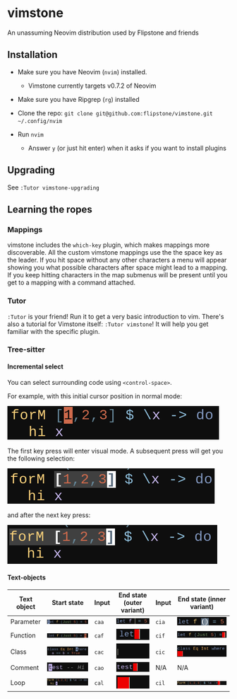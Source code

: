 # vimstone

An unassuming Neovim distribution used by Flipstone and friends

## Installation

* Make sure you have Neovim (`nvim`) installed.
  * Vimstone currently targets v0.7.2 of Neovim
* Make sure you have Ripgrep (`rg`) installed

* Clone the repo: `git clone git@github.com:flipstone/vimstone.git ~/.config/nvim`
* Run `nvim`
  * Answer `y` (or just hit enter) when it asks if you want to install plugins

## Upgrading

See `:Tutor vimstone-upgrading`

## Learning the ropes

### Mappings

vimstone includes the `which-key` plugin, which makes mappings more
discoverable.  All the custom vimstone mappings use the the space key as the
leader. If you hit space without any other characters a menu will appear
showing you what possible characters after space might lead to a mapping. If
you keep hitting characters in the map submenus will be present until you get
to a mapping with a command attached.

### Tutor

`:Tutor` is your friend! Run it to get a very basic introduction to vim.
There's also a tutorial for Vimstone itself: `:Tutor vimstone`! It will help
you get familiar with the specific plugin.

### Tree-sitter

#### Incremental select
You can select surrounding code using `<control-space>`.

For example, with this initial cursor position in normal mode:

![](img/incr-1.png)

The first key press will enter visual mode. A subsequent press will get you the following selection:

![](img/incr-2.png)

and after the next key press:

![](img/incr-3.png)

#### Text-objects

| Text object | Start state      | Input | End state (outer variant) | Input | End state (inner variant) |
| ----------- | ---------------- | ----- | ------------------------- | ----- | ------------------------- |
| Parameter   | ![](img/par.png) | `caa` | ![](img/caa.png)          | `cia` | ![](img/cia.png)          |
| Function    | ![](img/fun.png) | `caf` | ![](img/caf.png)          | `cif` | ![](img/cif.png)          |
| Class       | ![](img/cls.png) | `cac` | ![](img/cac.png)          | `cic` | ![](img/cic.png)          |
| Comment     | ![](img/cmt.png) | `cao` | ![](img/cao.png)          | N/A   | N/A                       |
| Loop        | ![](img/lop.png) | `cal` | ![](img/cal.png)          | `cil` | ![](img/cil.png)          |
